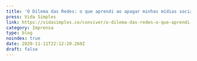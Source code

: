 ```yaml
---
title: 'O Dilema das Redes: o que aprendi ao apagar minhas mídias sociais'
press: Vida Simples
link: https://vidasimples.co/conviver/o-dilema-das-redes-o-que-aprendi-ao-apagar-minhas-midias-sociais/
category: Imprensa
type: blog
noindex: true
date: 2020-11-11T22:12:20.260Z
draft: false
---
```

